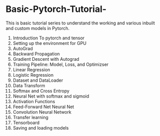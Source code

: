 # Basic-Pytorch-Tutorial-
This is basic tutorial series to understand the working and various inbuilt and custom models in Pytorch.
1) Introduction To pytorch and tensor 
2) Setting up the environment for GPU 
3) AutoGrad 
4) Backward Propagation 
5) Gradient Descent with Autograd 
6) Training Pipeline: Model, Loss, and Optimizser
7) Linear Regression 
8) Logistic Regression 
9) Dataset and DataLoader 
10) Data Transform 
11) Softmax and Cross Entropy 
12) Neural Net with softmax and sigmoid 
13) Activation Functions 
14) Feed-Forward Net Neural Net
15) Convolution Neural Network 
16) Transfer learning 
17) Tensorboard 
18) Saving and loading models 
